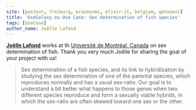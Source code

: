 ```yaml
---
site: [pasteur, freiburg, erasmusmc, elixir-it, belgium, genouest]
title: 'UseGalaxy.eu Use Case: Sex determination of fish species'
tags: [UseCase]
author_name: Joëlle Lafond
---
```


[__Joëlle Lafond__](https://bio.umontreal.ca/repertoire-departement/etudiants-aux-cycles-superieurs/joelle-lafond/) works at th [Université de Montréal, Canada](https://www.umontreal.ca/) 
on sex determination of fish. Thank you very much Joëlle for sharing the goal of your project with us!

> Sex determination of a fish species, and its link to hybridization by studying the sex determination of one of the parental species, which reproduces normally and has a usual sex-ratio. Our goal is to understand a bit better what happens to those genes when two different species reproduce and form a sexually viable hybrids, in which the sex-ratio are often skewed toward one sex or the other.